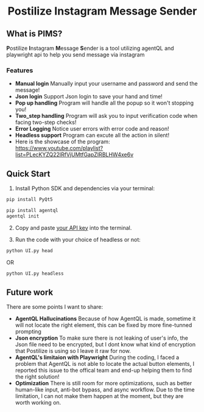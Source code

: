 <div align="center">

<h1>Postilize Instagram Message Sender</h1>

</div>

## What is PIMS?

**P**ostilize **I**nstagram **M**essage **S**ender is a tool utilizing agentQL and playwright api to help you send message via instagram

### Features

- **Manual login** Manually input your username and password and send the message!
- **Json login** Support Json login to save your hand and time!
- **Pop up handling** Program will handle all the popup so it won't stopping you!
- **Two_step handling** Program will ask you to input verification code when facing two-step checks!
- **Error Logging** Notice user errors with error code and reason!
- **Headless support** Program can excute all the action in silent!
- Here is the showcase of the program:
https://www.youtube.com/playlist?list=PLecKYZQ22lRfVjUMtfGapZIRBLHW4xe6v
## Quick Start

1. Install Python SDK and dependencies via your terminal:
```bash
pip install PyQt5
```

```bash
pip install agentql
agentql init
```

2. Copy and paste [your API key](https://docs.agentql.com/dev) into the terminal.

3. Run the code with your choice of headless or not:

```bash
python UI.py head
```
OR
```bash
python UI.py headless
```

## Future work
There are some points I want to share:
- **AgentQL Hallucinations** Because of how AgentQL is made, sometime it will not locate the right element, this can be fixed by more fine-tunned prompting
- **Json encryption** To make sure there is not leaking of user's info, the Json file need to be encrypted, but I dont know what kind of encryption that Postilize is using so I leave it raw for now.
- **AgentQL's limitaion with Playwright** During the coding, I faced a problem that AgentQL is not able to locate the actual button elements, I reported this issue to the offical team and end-up helping them to find the right solution!
- **Optimization** There is still room for more optimizations, such as better human-like input, anti-bot bypass, and async workflow. Due to the time limitation, I can not make them happen at the moment, but they are worth working on.

